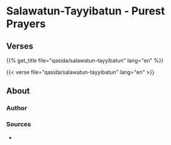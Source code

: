 # Salawatun-Tayyibatun - Purest Prayers

## Verses

{{% get_title  file="qasida/salawatun-tayyibatun" lang="en" %}}

{{< verse file="qasida/salawatun-tayyibatun" lang="en" >}}

## About

### Author

### Sources

-
